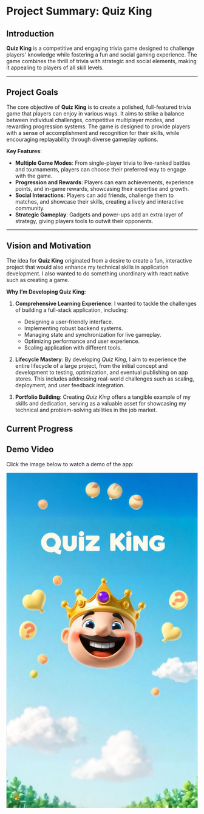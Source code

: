 # Project Summary: Quiz King

## Introduction

**Quiz King** is a competitive and engaging trivia game designed to challenge players' knowledge while fostering a fun and social gaming experience. The game combines the thrill of trivia with strategic and social elements, making it appealing to players of all skill levels.

---

## Project Goals

The core objective of **Quiz King** is to create a polished, full-featured trivia game that players can enjoy in various ways. It aims to strike a balance between individual challenges, competitive multiplayer modes, and rewarding progression systems. The game is designed to provide players with a sense of accomplishment and recognition for their skills, while encouraging replayability through diverse gameplay options.

**Key Features**:
- **Multiple Game Modes**: From single-player trivia to live-ranked battles and tournaments, players can choose their preferred way to engage with the game.
- **Progression and Rewards**: Players can earn achievements, experience points, and in-game rewards, showcasing their expertise and growth.
- **Social Interactions**: Players can add friends, challenge them to matches, and showcase their skills, creating a lively and interactive community.
- **Strategic Gameplay**: Gadgets and power-ups add an extra layer of strategy, giving players tools to outwit their opponents.

---

## Vision and Motivation

The idea for **Quiz King** originated from a desire to create a fun, interactive project that would also enhance my technical skills in application development. I also wanted to do something unordinary with react native such as creating a game.

**Why I’m Developing Quiz King**:
1. **Comprehensive Learning Experience**: I wanted to tackle the challenges of building a full-stack application, including:
   - Designing a user-friendly interface.
   - Implementing robust backend systems.
   - Managing state and synchronization for live gameplay.
   - Optimizing performance and user experience.
   - Scaling application with different tools.

2. **Lifecycle Mastery**: By developing *Quiz King*, I aim to experience the entire lifecycle of a large project, from the initial concept and development to testing, optimization, and eventual publishing on app stores. This includes addressing real-world challenges such as scaling, deployment, and user feedback integration.

3. **Portfolio Building**: Creating *Quiz King* offers a tangible example of my skills and dedication, serving as a valuable asset for showcasing my technical and problem-solving abilities in the job market.


## Current Progress

## Demo Video
Click the image below to watch a demo of the app:

[![Demo Video](./assets/images/Quizking.png)](https://youtu.be/54R-umUepdc)
